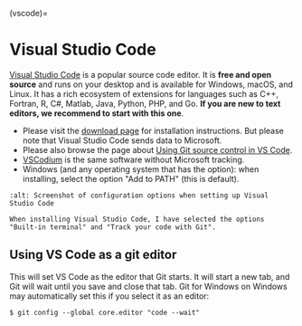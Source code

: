(vscode)=

# Visual Studio Code

[Visual Studio Code](https://code.visualstudio.com) is a popular source code
editor. It is **free and open source** and runs on your desktop and is
available for Windows, macOS, and Linux.  It has a rich ecosystem of extensions
for languages such as C++, Fortran, R, C#, Matlab, Java, Python, PHP, and Go.
**If you are new to text editors, we recommend to start with this one**.

- Please visit the [download page](https://code.visualstudio.com/Download) for
  installation instructions.  But please note that Visual Studio Code sends data
  to Microsoft.
- Please also browse the page about
  [Using Git source control in VS Code](https://code.visualstudio.com/docs/sourcecontrol/overview).
- [VSCodium](https://vscodium.com/) is the same software without Microsoft
  tracking.
- Windows (and any operating system that has the option): when
  installing, select the option "Add to PATH" (this is default).

```{figure} img/vscode.png
:alt: Screenshot of configuration options when setting up Visual Studio Code

When installing Visual Studio Code, I have selected the options
"Built-in terminal" and "Track your code with Git".
```

## Using VS Code as a git editor

This will set VS Code as the editor that Git starts.  It will start a
new tab, and Git will wait until you save and close that tab.  Git for
Windows on Windows may automatically set this if you select it as an
editor:

```console
$ git config --global core.editor "code --wait"
```
